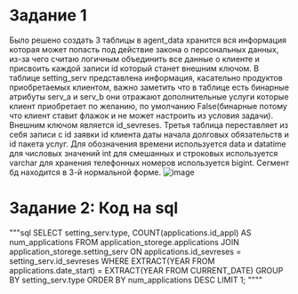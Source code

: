 # Задание 1
Было решено создать 3 таблицы в agent_data хранится вся информация которая может попасть под действие закона о персональных данных, из-за чего считаю логичным объединить все данные о клиенте и присвоить каждой записи id который станет внешним ключом. В таблице setting_serv представлена информация, касательно продуктов приобретаемых клиентом, важно заметить что в  таблице есть бинарные атрибуты serv_a и serv_b они отражают дополнительные услуги которые клиент приобретает по желанию, по умолчанию False(бинарные потому что клиент ставит флажок и не может настроить из  условия задачи).  Внешним ключом является id_sevreses. Третья таблица переставляет из себя записи с id заявки id клиента даты начала  долговых обязательств и id пакета услуг. Для обозначения времени используется data и datatime для числовых значений int для смешанных и строковых используется varchar для хранения телефонных номеров используется bigint. Сегмент бд находится в 3-й нормальной форме. 
![image](https://github.com/Nikolairopin/bank/assets/126417867/d34bba90-bd86-4633-860c-1091835fdab2)
# Задание 2: Код на sql
"""sql 
SELECT
  setting_serv.type,
  COUNT(applications.id_appl) AS num_applications
FROM
  application_storege.applications
JOIN
  application_storege.setting_serv ON applications.id_sevreses = setting_serv.id_sevreses
WHERE
  EXTRACT(YEAR FROM applications.date_start) = EXTRACT(YEAR FROM CURRENT_DATE)
GROUP BY
  setting_serv.type
ORDER BY
  num_applications DESC
LIMIT 1;
""""
